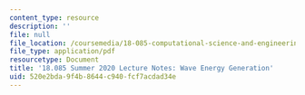 ```yaml
---
content_type: resource
description: ''
file: null
file_location: /coursemedia/18-085-computational-science-and-engineering-i-summer-2020/520e2bda9f4b8644c940fcf7acdad34e_MIT18_085Summer20_lec_JS.pdf
file_type: application/pdf
resourcetype: Document
title: '18.085 Summer 2020 Lecture Notes: Wave Energy Generation'
uid: 520e2bda-9f4b-8644-c940-fcf7acdad34e
---
```

